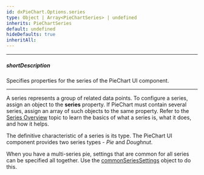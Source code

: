 ```yaml
---
id: dxPieChart.Options.series
type: Object | Array<PieChartSeries> | undefined
inherits: PieChartSeries
default: undefined
hideDefaults: true
inheritAll: 
---
```

---
##### shortDescription
Specifies properties for the series of the PieChart UI component.

---
A series represents a group of related data points. To configure a series, assign an object to the **series** property. If PieChart must contain several series, assign an array of such objects to the same property. Refer to the [Series Overview](/concepts/05%20UI%20Components/PieChart/10%20Series/00%20Overview.md '/Documentation/Guide/UI_Components/PieChart/Series/Overview/') topic to learn the basics of what a series is, what it does, and how it helps.

The definitive characteristic of a series is its type. The PieChart UI component provides two series types - *Pie* and *Doughnut*.

When you have a multi-series pie, settings that are common for all series can be specified all together. Use the [commonSeriesSettings](/api-reference/10%20UI%20Components/dxPieChart/1%20Configuration/commonSeriesSettings '/Documentation/ApiReference/UI_Components/dxPieChart/Configuration/commonSeriesSettings/') object to do this.
